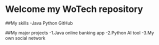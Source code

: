 # Welcome my WoTech repository

##My skills
-Java
Python
GitHub

##My major projects
-1.Java online banking app
-2.Python AI tool
-3.My own social network
